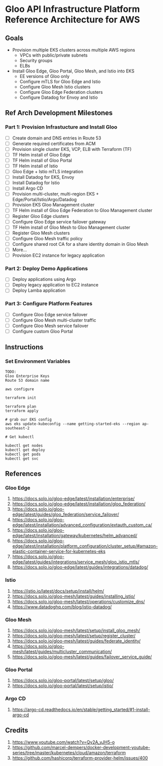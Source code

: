 # Gloo API Infrastructure Platform Reference Architecture for AWS

## Goals

* Provision multiple EKS clusters across multiple AWS regions
  * VPCs with public/private subnets
  * Security groups
  * ELBs
* Install Gloo Edge, Gloo Portal, Gloo Mesh, and Istio into EKS
  * EE versions of Gloo only
  * Configure mTLS for Gloo Edge and Istio
  * Configure Gloo Mesh Istio clusters
  * Configure Gloo Edge Federation clusters
  * Configure Datadog for Envoy and Istio

## Ref Arch Development Milestones

### Part 1: Provision Infrastucture and Install Gloo

- [ ] Create domain and DNS entries in Route 53
- [ ] Generate required certificates from ACM
- [ ] Provision single cluster EKS, VCP, ELB with Terraform (TF)
- [ ] TF Helm install of Gloo Edge
- [ ] TF Helm install of Gloo Portal
- [ ] TF Helm install of Istio
- [ ] Gloo Edge + Istio mTLS integration
- [ ] Install Datadog for EKS, Envoy
- [ ] Install Datadog for Istio
- [ ] Install Argo CD
- [ ] Provision multi-cluster, multi-region EKS + Edge/Portal/Istio/Argo/Datadog
- [ ] Provision EKS Gloo Management cluster
- [ ] TF Helm install of Gloo Edge Federation to Gloo Management cluster
- [ ] Register Gloo Edge clusters
- [ ] Configure Gloo Edge service failover gateway
- [ ] TF Helm install of Gloo Mesh to Gloo Management cluster
- [ ] Register Gloo Mesh clusters
- [ ] Configure Gloo Mesh traffic policy
- [ ] Configure shared root CA for a share identity domain in Gloo Mesh
- [ ] More...
- [ ] Provision EC2 instance for legacy application

### Part 2: Deploy Demo Applications

- [ ] Deploy applications using Argo
- [ ] Deploy legacy application to EC2 instance
- [ ] Deploy Lamba application

### Part 3: Configure Platform Features

- [ ] Configure Gloo Edge service failover
- [ ] Configure Gloo Mesh multi-cluster traffic
- [ ] Configure Gloo Mesh service failover
- [ ] Configure custom Gloo Portal

## Instructions

### Set Environment Variables

```
TODO:
Gloo Enterprise Keys
Route 53 domain name
```


```
aws configure
```


```
terraform init

terraform plan
terraform apply
```

```
# grab our EKS config
aws eks update-kubeconfig --name getting-started-eks --region ap-southeast-2

# Get kubectl

kubectl get nodes
kubectl get deploy
kubectl get pods
kubectl get svc
```

## References

### Gloo Edge

1. https://docs.solo.io/gloo-edge/latest/installation/enterprise/
1. https://docs.solo.io/gloo-edge/latest/installation/gloo_federation/
1. https://docs.solo.io/gloo-edge/latest/guides/gloo_federation/service_failover/
1. https://docs.solo.io/gloo-edge/latest/installation/advanced_configuration/extauth_custom_ca/
1. https://docs.solo.io/gloo-edge/latest/installation/gateway/kubernetes/helm_advanced/
1. https://docs.solo.io/gloo-edge/latest/installation/platform_configuration/cluster_setup/#amazon-elastic-container-service-for-kubernetes-eks
1. https://docs.solo.io/gloo-edge/latest/guides/integrations/service_mesh/gloo_istio_mtls/
1. https://docs.solo.io/gloo-edge/latest/guides/integrations/datadog/

### Istio

1. https://istio.io/latest/docs/setup/install/helm/
1. https://docs.solo.io/gloo-mesh/latest/guides/installing_istio/
1. https://docs.solo.io/gloo-mesh/latest/operations/customize_dns/
1. https://www.datadoghq.com/blog/istio-datadog/

### Gloo Mesh

1. https://docs.solo.io/gloo-mesh/latest/setup/install_gloo_mesh/
1. https://docs.solo.io/gloo-mesh/latest/setup/register_cluster/
1. https://docs.solo.io/gloo-mesh/latest/guides/federate_identity/
1. https://docs.solo.io/gloo-mesh/latest/guides/multicluster_communication/
1. https://docs.solo.io/gloo-mesh/latest/guides/failover_service_guide/


### Gloo Portal

1. https://docs.solo.io/gloo-portal/latest/setup/gloo/
1. https://docs.solo.io/gloo-portal/latest/setup/istio/

### Argo CD

1. https://argo-cd.readthedocs.io/en/stable/getting_started/#1-install-argo-cd


## Credits

1. https://www.youtube.com/watch?v=Qy2A_yJH5-o
1. https://github.com/marcel-dempers/docker-development-youtube-series/tree/master/kubernetes/cloud/amazon/terraform
1. https://github.com/hashicorp/terraform-provider-helm/issues/400
